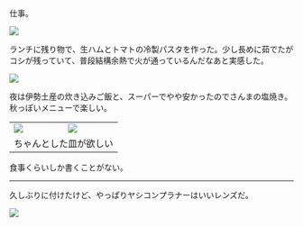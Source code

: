 仕事。

![](https://photos.old.apkas.net/medium/202409/20240909-094323.webp)

ランチに残り物で、生ハムとトマトの冷製パスタを作った。少し長めに茹でたがコシが残っていて、普段結構余熱で火が通っているんだなあと実感した。

![](https://photos.old.apkas.net/medium/202409/20240909-130247.webp)

夜は伊勢土産の炊き込みご飯と、スーパーでやや安かったのでさんまの塩焼き。秋っぽいメニューで楽しい。

<table>
  <tr>
    <td><img class="caption" src="https://photos.old.apkas.net/medium/202409/20240909-172814.webp" /></td>
    <td><img class="caption" src="https://photos.old.apkas.net/medium/202409/20240909-192117.webp" /></td>
  </tr>
  <tr>
    <td colspan="2">ちゃんとした皿が欲しい</td>
  </tr>
</table>

食事くらいしか書くことがない。

---

久しぶりに付けたけど、やっぱりヤシコンプラナーはいいレンズだ。

![](https://photos.old.apkas.net/medium/202409/20240909-214435.webp)
